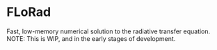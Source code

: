 # FLoRad

Fast, low-memory numerical solution to the radiative transfer equation. NOTE: This is WIP, and in the early stages of development.
